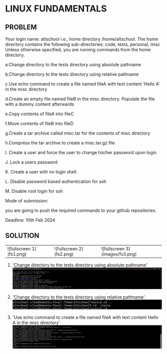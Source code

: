 # LINUX FUNDAMENTALS

## PROBLEM
Your login name: altschool i.e., home directory /home/altschool. The home directory contains the following sub-directories: code, tests, personal, misc Unless otherwise specified, you are running commands from the home directory.

a.Change directory to the tests directory using absolute pathname

b.Change directory to the tests directory using relative pathname

c.Use echo command to create a file named fileA with text content ‘Hello A’ in the misc directory

d.Create an empty file named fileB in the misc directory. Populate the file with a dummy content afterwards

e.Copy contents of fileA into fileC

f.Move contents of fileB into fileD

g.Create a tar archive called misc.tar for the contents of misc directory

h.Compress the tar archive to create a misc.tar.gz file

I. Create a user and force the user to change his/her password upon login

J. Lock a users password

K. Create a user with no login shell

L. Disable password based authentication for ssh

M. Disable root login for ssh

Mode of submission:

you are going to push the required commands to your github repositories.

Deadline: 10th Feb 2024

## SOLUTION

<table>
  <tr>
    <td>
      ![fullscreen 1](fs1.png)
    </td>
    <td>
      ![fullscreen 2](fs2.png)
    </td>
    <td>
      ![fullscreen 3](images/fs3.png)
    </td>
  </tr>
<table>

1. 'Change directory to the tests directory using absolute pathname'
    ![first question](images/one.png)

2. 'Change directory to the tests directory using relative pathname'
    ![second question](images/two.png)

3. 'Use echo command to create a file named fileA with text content Hello A in the misc directory'
    ![third question](images/three.png)